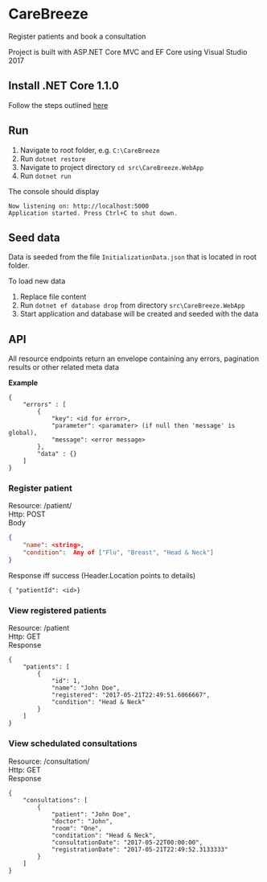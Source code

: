 # CareBreeze
Register patients and book a consultation

Project is built with ASP.NET Core MVC and EF Core using Visual Studio 2017

## Install .NET Core 1.1.0
Follow the steps outlined [here](https://www.microsoft.com/net/core#windowscmd)

## Run
1. Navigate to root folder, e.g. `C:\CareBreeze`
2. Run `dotnet restore`
3. Navigate to project directory `cd src\CareBreeze.WebApp`
4. Run `dotnet run`

The console should display    
```
Now listening on: http://localhost:5000
Application started. Press Ctrl+C to shut down.
```

## Seed data

Data is seeded from the file `InitializationData.json` that is located in root folder.

To load new data

1. Replace file content
2. Run `dotnet ef database drop` from directory `src\CareBreeze.WebApp`
3. Start application and database will be created and seeded with the data

## API
All resource endpoints return an envelope containing any errors, pagination results or other related meta data

**Example**
```
{
	"errors" : [
		{ 
			"key": <id for error>,
			"parameter": <paramater> (if null then 'message' is global),
			"message": <error message>
		},
		"data" : {}
	]
}
```

### Register patient
Resource: /patient/    
Http: POST    
Body    
```json
{ 
	"name": <string>,
	"condition":  Any of ["Flu", "Breast", "Head & Neck"]
}
```
Response iff success (Header.Location points to details)     
```
{ "patientId": <id>}
```

### View registered patients
Resource: /patient    
Http: GET    
Response    
```
{
	"patients": [
		{
			"id": 1,
			"name": "John Doe",
			"registered": "2017-05-21T22:49:51.6066667",
			"condition": "Head & Neck"
		}
	]
}
```

### View schedulated consultations
Resource: /consultation/    
Http: GET    
Response    
```
{
	"consultations": [
		{
			"patient": "John Doe",
			"doctor": "John",
			"room": "One",
			"conditation": "Head & Neck",
			"consultationDate": "2017-05-22T00:00:00",
			"registrationDate": "2017-05-21T22:49:52.3133333"
		}
	]
}
```